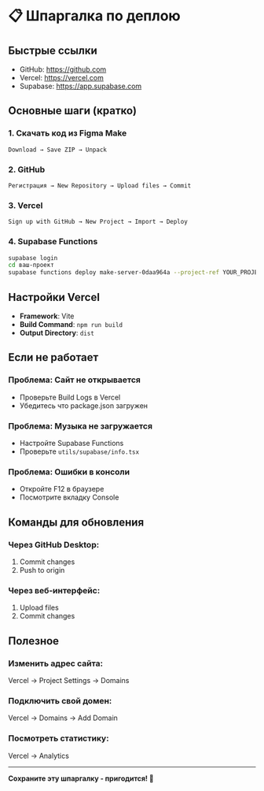 # 📋 Шпаргалка по деплою

## Быстрые ссылки
- GitHub: https://github.com
- Vercel: https://vercel.com  
- Supabase: https://app.supabase.com

## Основные шаги (кратко)

### 1. Скачать код из Figma Make
```
Download → Save ZIP → Unpack
```

### 2. GitHub
```
Регистрация → New Repository → Upload files → Commit
```

### 3. Vercel
```
Sign up with GitHub → New Project → Import → Deploy
```

### 4. Supabase Functions
```bash
supabase login
cd ваш-проект
supabase functions deploy make-server-0daa964a --project-ref YOUR_PROJECT_ID
```

## Настройки Vercel
- **Framework**: Vite
- **Build Command**: `npm run build`  
- **Output Directory**: `dist`

## Если не работает

### Проблема: Сайт не открывается
- Проверьте Build Logs в Vercel
- Убедитесь что package.json загружен

### Проблема: Музыка не загружается  
- Настройте Supabase Functions
- Проверьте `utils/supabase/info.tsx`

### Проблема: Ошибки в консоли
- Откройте F12 в браузере
- Посмотрите вкладку Console

## Команды для обновления

### Через GitHub Desktop:
1. Commit changes
2. Push to origin

### Через веб-интерфейс:
1. Upload files  
2. Commit changes

## Полезное

### Изменить адрес сайта:
Vercel → Project Settings → Domains

### Подключить свой домен:
Vercel → Domains → Add Domain

### Посмотреть статистику:
Vercel → Analytics

---
**Сохраните эту шпаргалку - пригодится! 💾**